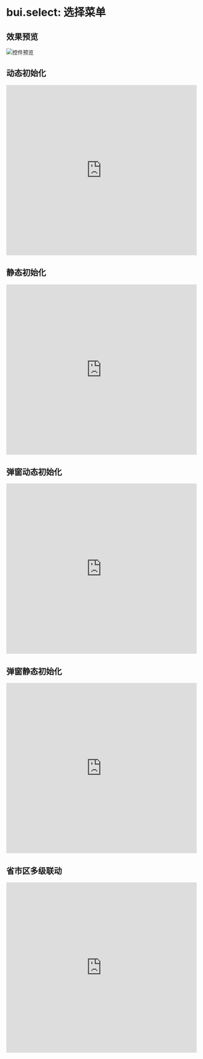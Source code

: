 # bui.select: 选择菜单


## 效果预览
![控件预览](http://www.easybui.com/static/images/controls/bui-select_low.gif)

## 动态初始化

<iframe width="100%" height="450" src="https://code.hcharts.cn/easybui/YJSLuW/share/result,js,html,css" allowfullscreen="allowfullscreen" frameborder="0"></iframe>

## 静态初始化

<iframe width="100%" height="450" src="https://code.hcharts.cn/easybui/YJSLuW/1/share/result,js,html,css" allowfullscreen="allowfullscreen" frameborder="0"></iframe>


## 弹窗动态初始化

<iframe width="100%" height="450" src="https://code.hcharts.cn/easybui/YJSLuW/2/share/result,js,html,css" allowfullscreen="allowfullscreen" frameborder="0"></iframe>

## 弹窗静态初始化

<iframe width="100%" height="450" src="https://code.hcharts.cn/easybui/YJSLuW/3/share/result,js,html,css" allowfullscreen="allowfullscreen" frameborder="0"></iframe>


## 省市区多级联动

<iframe width="100%" height="450" src="https://code.hcharts.cn/easybui/YJSLuW/4/share/result,js,html,css" allowfullscreen="allowfullscreen" frameborder="0"></iframe>

